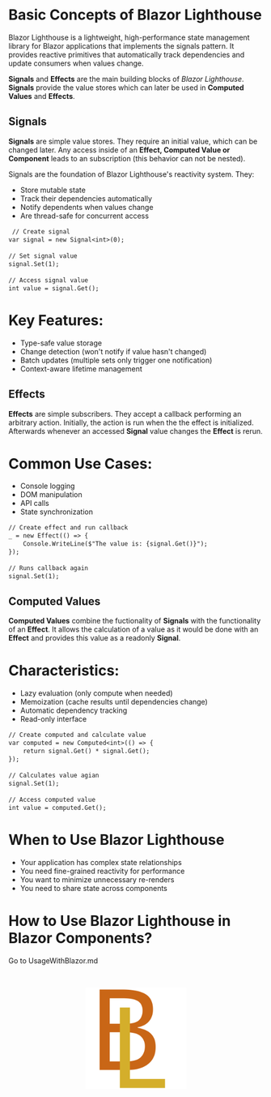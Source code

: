 # Basic Concepts of Blazor Lighthouse

Blazor Lighthouse is a lightweight, high-performance state management library for Blazor applications that implements the signals pattern. It provides reactive primitives that automatically track dependencies and update consumers when values change.

**Signals** and **Effects** are the main building blocks of *Blazor Lighthouse*. **Signals** provide the value stores which can later be used in **Computed Values** and **Effects**.

## Signals
**Signals** are simple value stores. They require an initial value, which can be changed later. Any access inside of an **Effect, Computed Value or Component** leads to an subscription (this behavior can not be nested).

Signals are the foundation of Blazor Lighthouse's reactivity system. They:
- Store mutable state
- Track their dependencies automatically
- Notify dependents when values change
- Are thread-safe for concurrent access

```
 // Create signal
var signal = new Signal<int>(0);

// Set signal value
signal.Set(1);

// Access signal value
int value = signal.Get();
```

# Key Features:
- Type-safe value storage
- Change detection (won't notify if value hasn't changed)
- Batch updates (multiple sets only trigger one notification)
- Context-aware lifetime management

## Effects
**Effects** are simple subscribers. They accept a callback performing an arbitrary action. Initially, the action is run when the the effect is initialized. Afterwards whenever an accessed **Signal** value changes the **Effect** is rerun.

# Common Use Cases:
- Console logging
- DOM manipulation
- API calls
- State synchronization

```
// Create effect and run callback
_ = new Effect(() => {
    Console.WriteLine($"The value is: {signal.Get()}");
});

// Runs callback again
signal.Set(1);
```

## Computed Values
**Computed Values** combine the fuctionality of **Signals** with the functionality of an **Effect**. It allows the calculation of a value as it would be done with an **Effect** and provides this value as a readonly **Signal**.

# Characteristics:
- Lazy evaluation (only compute when needed)
- Memoization (cache results until dependencies change)
- Automatic dependency tracking
- Read-only interface

```
// Create computed and calculate value
var computed = new Computed<int>(() => {
    return signal.Get() * signal.Get();
});

// Calculates value agian
signal.Set(1);

// Access computed value
int value = computed.Get();
```

# When to Use Blazor Lighthouse
- Your application has complex state relationships
- You need fine-grained reactivity for performance
- You want to minimize unnecessary re-renders
- You need to share state across components

# How to Use Blazor Lighthouse in Blazor Components?
Go to UsageWithBlazor.md

<br/>
<p align="center">
    <img src="../img/logo.svg" width="200px" alt="Logo">
</p>